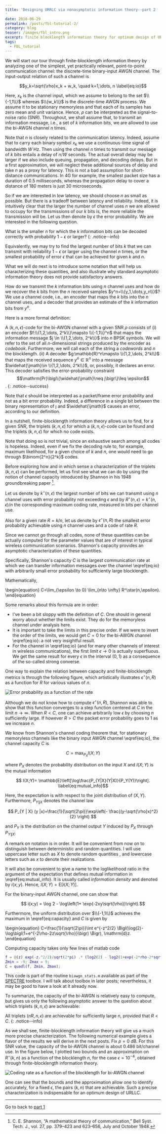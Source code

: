 ```yaml
---
title: 'Designing URRLC via nonasymptotic information theory--part 2
'
date: 2018-06-29
permalink: /posts/fbl-tutorial-2/
category: blog
teaser: /images/fbl_intro.png
excerpt: finite blocklength information theory for optimum design of URLLC
tags:
  - FBL_tutorial
---
```

We will start our tour through finite-blocklength information theory by analyzing one of the simplest, yet practically relevant, point-to-point communication channel: the discrete-time binary-input AWGN channel.
The input-output relation of such a channel is

$$y_k=\sqrt{\rho}x_k + w_k, \quad k=1,\dots, n \label{eq:io}$$

Here, $x_k$ is the channel input, which we assume to belong to the set $\\{-1,1\\}$ whereas $\\{w_k\\}$ is the discrete-time AWGN process. We assume it to be stationary memoryless and that each of its samples has zero mean and unit variance. Hence, $\rho$ can be interpreted as the signal-to-noise ratio (SNR). Throughout, we shall assume that, to transmit an information message, i.e., a set of $k$ information bits, we are allowed to use the bi-AWGN channel $n$ times. 

Note that $n$ is closely related to the communication latency. Indeed, assume that to carry each binary symbol $x_k$ we use a continuous-time signal of bandwidth $W$ Hz. Then using the channel $n$ times to transmit our message of $k$ bits entails a delay of $n/W$ seconds. The actual overall delay may be larger if we also include queuing, propagation, and decoding delays. But in a first approximation, we will neglect these additional sources of delay and take $n$ as a  proxy for latency. This is not a bad assumption for short-distance communications. In 4G for example, the smallest packet size has a duration of 0.5 milliseconds, whereas the propagation delay to cover a distance of 180 meters is just 30 microseconds.


So if we are interested in low latency, we should choose $n$ as small as possible.  But there is a tradeoff between latency and reliability. Indeed, it is intuitively clear that the larger the number of channel uses $n$ we are allowed  to occupy for the transmissions of our $k$ bits is, the more reliable the transmission will be. Let us then denote by $\epsilon$ the error probability. We are interested in the following question. 


What is the smaller $n$ for which the $k$ information bits can be decoded correctly with probability $1-\epsilon$ or larger?
{: .notice--info}

Equivalently, we may try to find the largest number of bits $k$ that we can transmit  with reliability $1-\epsilon$ or larger using the channel $n$ times, or the smallest probability of error $\epsilon$ that can be achieved for given $k$ and $n$. 

What we will do next is to introduce some notation that will help us characterizing these quantities, and also illustrate why standard asymptotic information theory does not provide satisfactory answers. 

How do we transmit the $k$ information bits using $n$ channel uses and how do we recover the $k$ bits from the $n$ received samples $y^n=\\{y_1,\dots,y_n\\}$? We use a channel code, i.e., an encoder that maps the $k$ bits into the $n$ channel uses, and a decoder that provides an estimate of the $k$ information bits from $y^n$. 

Here is a more formal definition:

<!--TODO: Could include a figure of the enc-dec-->

A $(k,n,\epsilon)$-code for the bi-AWGN channel with a given SNR $\rho$ consists of (i)
an encoder $f:\\{1,2,\dots, 2^k\\}\mapsto \\{-1,1\\}^n$ that maps the information message $j \in \\{1,2,\dots, 2^k\\}$ into $n$ BPSK symbols. We will refer to the set of all $n$-dimensional strings produced by the encoder as *codebook*. Furthermore, we will call each of the string a *codewords* and $n$ the blocklength.
(ii) A decoder $g:\mathbb{R}^n\mapsto  \\{1,2,\dots, 2^k\\}$ that maps the received sequence $y^n \in \mathbb{R}^n$ into a message $\widehat{\jmath}\in \\{1,2,\dots, 2^k\\}$, or, possibly, it declares an error.
   This decoder satisfies the error-probability constraint
  $$\mathrm{Pr}\bigl\{\widehat{\jmath}\neq j\bigr\}\leq \epsilon$$.
{: .notice--success}

Note that $\epsilon$ should be interpreted as a packet/frame error probability and not as a bit error probability. Indeed, a difference in a single bit between the binary representation of $\jmath$ and $\widehat{\jmath}$ causes an error, according to our definition. 

In a nutshell, finite-blocklength information theory allows us to find, for a given SNR, the triplets $(k,n,\epsilon)$  for which a 
$(k,n,\epsilon)$-code can be found and the triplets $(k,n,\epsilon)$ for which no code exists.

Note that doing so is not trivial, since an exhaustive search among all codes is hopeless. Indeed, even if we fix the decoding rule to, for example, maximum likelihood, for a given choice of $k$ and $n$, one would need to go through $\binom{2^n}{2^k}$ codes.

Before exploring how and in which sense a characterization of  the triplets $(k,n,\epsilon)$ can be performed, let us first see what we can do by using the notion of channel capacity introduced by Shannon in his 1948 groundbreaking paper [^1].

Let us denote by $k^\star(n,\epsilon)$ the largest number of bits we can transmit using $n$ channel uses with error probability not exceeding $\epsilon$ and by $R^\star(n,\epsilon)=k^\star(n,\epsilon)/n$ the corresponding maximum coding rate, measured in bits per channel use.

Also for a given rate $R=k/n$, let us denote by $\epsilon^\star(n,R)$  the smallest error probability achievable using $n$ channel uses and a code of rate $R$. 

Since we cannot go through all codes, none of these quantities can be actually computed  for the parameter values that are of interest in typical wireless communication scenarios. Shannon's capacity provides an asymptotic characterization of these quantities.

Specifically, Shannon's capacity $C$ is the largest communication rate at which we can transfer information messages over the channel \eqref{eq:io} with arbitrarily small error probability for sufficiently large blocklength.


Mathematically,

\begin{equation}
	C=\lim_{\epsilon \to 0} \lim_{n\to \infty} R^\star(n,\epsilon). 
\end{equation}

Some remarks about this formula  are in order: 
- I've been a bit sloppy with the definition of $C$. One should in general worry about whether the limits exist. They do for the memoryless channel under analysis here.
- It is important to take the limits in this precise order. If we were to invert the order of the limits, we would get $C=0$ for the bi-AWGN channel \eqref{eq:io}: a not very insightful result.
- For the channel in \eqref{eq:io} (and for many other channels of interest in wireless communications), the first limit $\epsilon\to 0$ is actually superfluous. We get the same result for every $\epsilon$ in the interval $(0,1)$ as a consequence of the so-called strong converse.

One way to explain the relation between capacity and finite-blocklength metrics is through the following figure, which artistically illustrates $\epsilon^\star(n,R)$ as a function for $R$ for various values of $n$. 

![Error probability as a function of the rate](/images/fbl_intro.png)

Although we do not know how to compute $\epsilon^\star(n,R)$, Shannon was able to show that this function converges to a step function centered at $C$ in the limit $n\to\infty$. When $R<C$, one can achieve arbitrarily low $\epsilon$ by choosing $n$ sufficiently large. If however $R>C$ the packet error probability goes to $1$ as we increase $n$.

We know from Shannon's channel coding theorem that, for stationary memoryless channels like the binary input AWGN channel \eqref{eq:io}, the channel capacity $C$ is 

$$C=\max_{P_X} I(X;Y) \label{eq:capacity}$$

where $P_X$ denotes the probability distribution on the input $X$ and $I(X;Y)$ is the mutual information

$$ I(X;Y)= \mathbb{E}\left[\log\frac{P_{Y|X}(Y|X)}{P_Y(Y)}\right]. \label{eq:mutual_info}$$

Here, the expectation is with respect to the joint distribution of $(X,Y)$. Furthermore, $P_{Y \|X}$ denotes the channel law

$$ P_{Y | X} (y |x)=\frac{1}{\sqrt{2\pi}}\exp\left(- \frac{(y-\sqrt{\rho}x)^2}{2} \right) $$

and $P_Y$ is the distribution on the channel output $Y$ induced by $P_X$ through $P_{Y \| X}$. 

A remark on notation is in order. It will be convenient from now on to distinguish between deterministic and random quantities. I will use uppercase letter such as $X$ to denote random quantities , and lowercase letters such as $x$ to denote their realizations.

It will also be convenient to give a name to the loglikelihood ratio in the argument of the expectation that defines mutual information in \eqref{eq:mutual_info}. It is usually called *information density* and denoted  by $i(x;y)$.
Hence, $I(X;Y)=\mathrm{E}[i(X;Y)]$.

For the binary-input AWGN channel, one can show that

$$ i(x;y) = \log 2 - \log\left(1+ \exp(-2xy\sqrt{\rho})\right).$$

Furthermore, the uniform distribution over $\\{-1,1\\}$ achieves the maximum in \eqref{eq:capacity} and $C$ is given by

\begin{equation}
  C=\frac{1}{\sqrt{2\pi}}\int e^{-z^2/2} \Bigl(\log(2)-\log\bigl(1+e^{-2\rho-2z\sqrt{\rho}}\bigr) \Bigr)\, 
  \mathrm{d}z.
\end{equation}

Computing capacity takes only few lines of matlab code 

```matlab
f = @(z) exp(-z.^2/2)/sqrt(2*pi) .* (log2(2) - log2(1+exp(-2*rho-2*sqrt(rho)*z)));
Zmin = -9; Zmax = 9;
C = quadl(f, Zmin, Zmax);
```
This code is part of the routine ```biawgn_stats.m``` available as part of the [SPECTRE](https://github.com/yp-mit/spectre) toolbox. I will talk about toolbox in later posts; nevertheless, it may be good to have a look at it already now.

To summarize, the capacity of the bi-AWGN is relatively easy to compute, but gives us only the following asymptotic answer to the question about which triplets $(k,n,\epsilon)$ are achievable: 

All triplets $(nR,n,\epsilon)$ are achievable for sufficiently large $n$, provided that $R<C$. 
{: .notice--info}

As we shall see, finite-blocklength information theory will give us a much more precise characterization. 
The following numerical example gives a flavor of the results we will derive in the next posts. Fix $\rho=0$ dB. For this SNR value, the capacity of the bi-AWGN channel is about $0.486$ bit/channel use.
In the figure below, I plotted two bounds and an approximation on $R^\star(k,n)$ as a function of the blocklength $n$, for the case $\epsilon=10^{-4}$, obtained through finite-blocklength information theory.

 
![Coding rate as a function of the blocklength for bi-AWGN channel](/images/biawgn_fig.png)

One can see that the bounds and the approximation allow one to identify accurately, for a fixed $\epsilon$, the pairs $(k,n)$ that are achievable. Such a precise characterization is indispensable for an optimum design of URLLC.






***
Go to  back to [part 1](/posts/fbl-tutorial-1/)
<!--or move on to [part 3](/posts/fbl-tutorial-3/)-->

[^1]: C. E. Shannon, “A mathematical theory of communication,” Bell Syst. Tech. J., vol. 27, pp. 379–423 and 623–656, July and October 1948.


